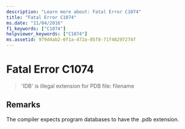 ```yaml
---
description: "Learn more about: Fatal Error C1074"
title: "Fatal Error C1074"
ms.date: "11/04/2016"
f1_keywords: ["C1074"]
helpviewer_keywords: ["C1074"]
ms.assetid: 979d4ab2-0f1a-472a-85f8-71f48297274f
---
```

# Fatal Error C1074

> 'IDB' is illegal extension for PDB file: filename

## Remarks

The compiler expects program databases to have the .pdb extension.
